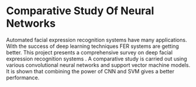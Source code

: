 # Comparative Study Of Neural Networks
 Automated facial expression recognition systems have many applications. With the success of deep learning techniques FER systems are getting better. This project presents a comprehensive survey on deep facial expression recognition systems . A comparative study is carried out using various convolutional neural networks and support vector machine models. It is shown that combining the power of CNN and SVM gives a better performance.
